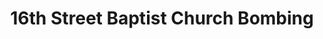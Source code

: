 ---
layout: event
title: 16th Street Baptist Church Bombing
year: 1963
location: Birmingham, Alabama
duration: 5th September, 1963
image: media/images/events/baptist_church_bombing.jpeg
image-desc: Congress of Racial Equality and members of the All Souls Church, Unitarian located in Washington, D.C. march in memory of the 16th Street Baptist Church bombing victims. The banner, which says “No more Birminghams”, shows a picture of the aftermath of the bombing. 22 September 1963
image-source: http://loc.gov/pictures/resource/ppmsca.04298/
description: A bomb explodes on Sunday morning services, in Birmingham, Alabama, tragically killing four young school girls. This church was commonly used as a meeting place for civil rights leaders like MLK. A member of the Ku Klux Klan was charged with murder and burying the bombs.
category: 16th Street Baptist Church Bombing
song1: Mississippi Goddam
song2: Alabama

---